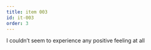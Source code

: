 ```yaml
---
title: item 003
id: it-003
order: 3
---
```

I couldn’t seem to experience any positive feeling at all  